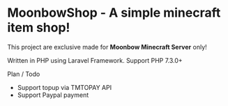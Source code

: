 <h1>MoonbowShop - A simple minecraft item shop!</h1>
<p>This project are exclusive made for <b>Moonbow Minecraft Server</b> only!

<p>
Written in PHP using Laravel Framework.
Support PHP 7.3.0+
</p>

<p>
Plan / Todo
<ul>
    <li>Support topup via TMTOPAY API</li>
    <li>Support Paypal payment</li>
</ul>
</p>
